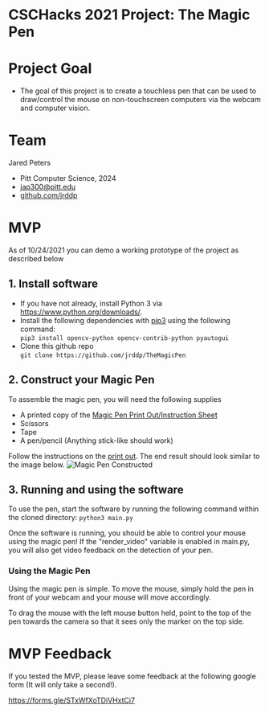 # CSCHacks 2021 Project: The Magic Pen

# Project Goal

- The goal of this project is to create a touchless pen 
that can be used to draw/control the mouse on non-touchscreen computers
via the webcam and computer vision.


# Team

Jared Peters
- Pitt Computer Science, 2024
- jap300@pitt.edu
- [github.com/jrddp](www.github.com/jrddp)

# MVP

As of 10/24/2021 you can demo a working prototype of the project as described below

## 1. Install software

- If you have not already, install Python 3 via https://www.python.org/downloads/.
- Install the following dependencies with [pip3](https://pypi.org/project/pip/) using the following command: \
  ```pip3 install opencv-python opencv-contrib-python pyautogui```
- Clone this github repo \
  ```git clone https://github.com/jrddp/TheMagicPen```

## 2. Construct your Magic Pen

To assemble the magic pen, you will need the following supplies
- A printed copy of the [Magic Pen Print Out/Instruction Sheet](./PrintOut.pdf)
- Scissors
- Tape
- A pen/pencil (Anything stick-like should work)

Follow the instructions on the [print out](./PrintOut.pdf). The end result should look similar to the image below.
![Magic Pen Constructed](./pictures/magic_pen_constructed.png)

## 3. Running and using the software

To use the pen, start the software by running the following command within the cloned directory:
```python3 main.py```

Once the software is running, you should be able to control your mouse using the magic pen!
If the "render_video" variable is enabled in main.py, you will also get video feedback on the detection of your pen.

### Using the Magic Pen

Using the magic pen is simple. To move the mouse, simply hold the pen 
in front of your webcam and your mouse will move accordingly.

To drag the mouse with the left mouse button held, point to the top of the pen towards the camera so that it sees 
only the marker on the top side.

# MVP Feedback

If you tested the MVP, please leave some feedback at the following google form (It will only take a second!).

https://forms.gle/STxWfXoTDiVHxtCi7